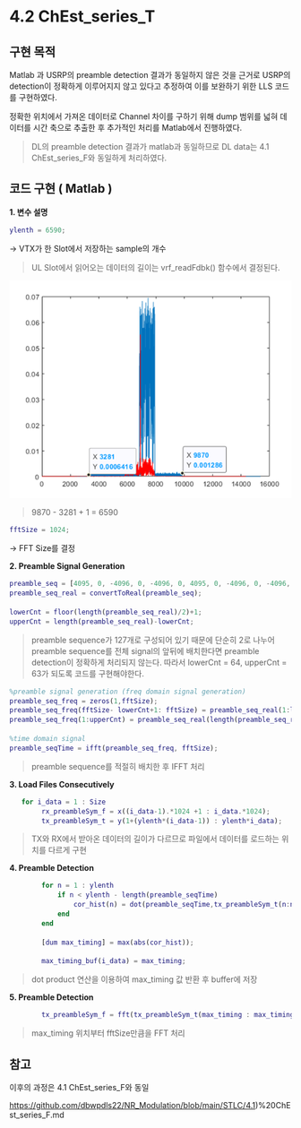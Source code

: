 # 4.2 ChEst_series_T

## 구현 목적

Matlab 과 USRP의 preamble detection 결과가 동일하지 않은 것을 근거로 USRP의 detection이 정확하게 이루어지지 않고 있다고 추정하여 이를 보완하기 위한 LLS 코드를 구현하였다. 

정확한 위치에서 가져온 데이터로 Channel 차이를 구하기 위해 dump 범위를 넓혀 데이터를 시간 축으로 추출한 후 추가적인 처리를 Matlab에서 진행하였다.

>DL의 preamble detection 결과가 matlab과 동일하므로 DL data는 4.1 ChEst_series_F와 동일하게 처리하였다.


## 코드 구현 ( Matlab )

**1. 변수 설명**
```matlab
ylenth = 6590;
```
→  VTX가 한 Slot에서 저장하는 sample의 개수 

> UL Slot에서 읽어오는 데이터의 길이는 vrf_readFdbk() 함수에서 결정된다.

<p align="center"><img src="https://github.com/dbwpdls22/NR_Modulation/blob/main/STLC/Figs/Symbol%20Configuration%20Issues.png?raw=true"></p>

> 9870 - 3281 + 1 =  6590 

```matlab
fftSize = 1024;
```
→  FFT Size를 결정

**2. Preamble Signal Generation**
```matlab
preamble_seq = [4095, 0, -4096, 0, -4096, 0, 4095, 0, -4096, 0, -4096, 0, -4096, 0, -4096, 0, 4095, 0, 4095, 0, -4096, 0, -4096, 0, -4096, 0, 4095, 0, 4095, 0, -4096, 0, 4095, 0, -4096, 0, 4095, 0, -4096, 0, -4096, 0, 4095, 0, 4095, 0, -4096, 0, -4096, 0, 4095, 0, 4095, 0, 4095, 0, 4095, 0, 4095, 0, -4096, 0, -4096, 0, 4095, 0, -4096, 0, -4096, 0, 4095, 0, -4096, 0, 4095, 0, -4096, 0, -4096, 0, -4096, 0, 4095, 0, -4096, 0, 4095, 0, 4095, 0, 4095, 0, -4096, 0, -4096, 0, 4095, 0, 4095, 0, -4096, 0, 4095, 0, 4095, 0, 4095, 0, -4096, 0, 4095, 0, 4095, 0, 4095, 0, 4095, 0, 4095, 0, 4095, 0, -4096, 0, 4095, 0, 4095, 0, -4096, 0, 4095, 0, 4095, 0, -4096, 0, -4096, 0, 4095, 0, -4096, 0, 4095, 0, 4095, 0, -4096, 0, -4096, 0, -4096, 0, -4096, 0, 4095, 0, -4096, 0, -4096, 0, -4096, 0, 4095, 0, 4095, 0, 4095, 0, 4095, 0, -4096, 0, -4096, 0, -4096, 0, -4096, 0, -4096, 0, -4096, 0, -4096, 0, 4095, 0, 4095, 0, 4095, 0, -4096, 0, -4096, 0, -4096, 0, 4095, 0, -4096, 0, -4096, 0, 4095, 0, 4095, 0, 4095, 0, -4096, 0, 4095, 0, -4096, 0, 4095, 0, 4095, 0, -4096, 0, 4095, 0, -4096, 0, -4096, 0, -4096, 0, -4096, 0, -4096, 0, 4095, 0, -4096, 0, 4095, 0, -4096, 0, 4095, 0, -4096, 0, 4095, 0, 4095, 0, 4095, 0, 4095, 0, -4096, 0];
preamble_seq_real = convertToReal(preamble_seq);

lowerCnt = floor(length(preamble_seq_real)/2)+1;
upperCnt = length(preamble_seq_real)-lowerCnt;
```

> preamble sequence가 127개로 구성되어 있기 때문에 단순히 2로 나누어 preamble sequence를 전체 signal의 앞뒤에 배치한다면 preamble detection이 정확하게 처리되지 않는다.
> 따라서 lowerCnt = 64, upperCnt = 63가 되도록 코드를 구현해야한다.

```matlab
%preamble signal generation (freq domain signal generation)
preamble_seq_freq = zeros(1,fftSize);
preamble_seq_freq(fftSize- lowerCnt+1: fftSize) = preamble_seq_real(1:lowerCnt); 
preamble_seq_freq(1:upperCnt) = preamble_seq_real(length(preamble_seq_real) - upperCnt+1:length(preamble_seq_real));

%time domain signal
preamble_seqTime = ifft(preamble_seq_freq, fftSize);
```

> preamble sequence를 적절히 배치한 후 IFFT 처리

**3. Load Files Consecutively**
```matlab
   for i_data = 1 : Size
        rx_preambleSym_f = x((i_data-1).*1024 +1 : i_data.*1024);        
        tx_preambleSym_t = y(1+(ylenth*(i_data-1)) : ylenth*i_data);
```
> TX와 RX에서 받아온 데이터의 길이가 다르므로 파일에서 데이터를 로드하는 위치를 다르게 구현

**4. Preamble Detection**
```matlab
        for n = 1 : ylenth
            if n < ylenth - length(preamble_seqTime)
                cor_hist(n) = dot(preamble_seqTime,tx_preambleSym_t(n:n+fftSize-1));
            end
        end

        [dum max_timing] = max(abs(cor_hist));
		
		max_timing_buf(i_data) = max_timing;
```
> dot product 연산을 이용하여 max_timing 값 반환 후 buffer에 저장 

**5. Preamble Detection**
```matlab
        tx_preambleSym_f = fft(tx_preambleSym_t(max_timing : max_timing+fftSize-1),fftSize);
```
> max_timing 위치부터 fftSize만큼을 FFT 처리 

## 참고 
이후의 과정은 4.1 ChEst_series_F와 동일

https://github.com/dbwpdls22/NR_Modulation/blob/main/STLC/4.1)%20ChEst_series_F.md
